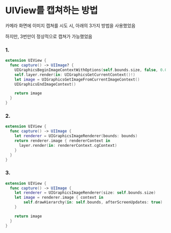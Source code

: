 # UIView를 캡쳐하는 방법

카메라 화면에 이미지 캡쳐를 시도 시, 아래의 3가지 방법을 사용했었음

하지만, 3번만이 정상적으로 캡쳐가 가능했었음

### 1.
```Swift
extension UIView {
  func capture() -> UIImage? {
    UIGraphicsBeginImageContextWithOptions(self.bounds.size, false, 0.0)
    self.layer.render(in: UIGraphicsGetCurrentContext()!)
    let image = UIGraphicsGetImageFromCurrentImageContext()
    UIGraphicsEndImageContext()

    return image
  }
}
```


### 2.
```Swift
extension UIView {
  func capture() -> UIImage {
    let renderer = UIGraphicsImageRenderer(bounds: bounds)
    return renderer.image { rendererContext in
      layer.render(in: rendererContext.cgContext)
    }
  }
}
```


### 3.
```Swift
extension UIView {
  func capture() -> UIImage {
    let renderer = UIGraphicsImageRenderer(size: self.bounds.size)
    let image = renderer.image { context in
        self.drawHierarchy(in: self.bounds, afterScreenUpdates: true)
    }

    return image
  }
}
```
